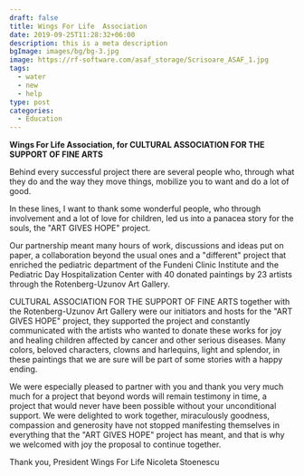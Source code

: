```yaml
---
draft: false
title: Wings For Life  Association
date: 2019-09-25T11:28:32+06:00
description: this is a meta description
bgImage: images/bg/bg-3.jpg
image: https://rf-software.com/asaf_storage/Scrisoare_ASAF_1.jpg
tags:
  - water
  - new
  - help
type: post
categories:
  - Education
---
```

**Wings For Life  Association, for
CULTURAL ASSOCIATION FOR THE SUPPORT OF FINE ARTS**

Behind every successful project there are several people who, through what they do and the way they move things, mobilize you to want and do a lot of good.

In these lines, I want to thank some wonderful people, who through involvement and a lot of love for children, led us into a panacea story for the souls, the "ART GIVES HOPE" project.

Our partnership meant many hours of work, discussions and ideas put on paper, a collaboration beyond the usual ones and a "different" project that enriched the pediatric department of the Fundeni Clinic Institute and the Pediatric Day Hospitalization Center with 40 donated paintings by 23 artists through the Rotenberg-Uzunov Art Gallery.

CULTURAL ASSOCIATION FOR THE SUPPORT OF FINE ARTS together with the Rotenberg-Uzunov Art Gallery were our initiators and hosts for the "ART GIVES HOPE" project, they supported the project and constantly communicated with the artists who wanted to donate these works for joy and healing children affected by cancer and other serious diseases. Many colors, beloved characters, clowns and harlequins, light and splendor, in these paintings that we are sure will be part of some stories with a happy ending. 

We were especially pleased to partner with you and thank you very much
much for a project that beyond words will remain testimony in time, a project that would never have been possible without your unconditional support.
We were delighted to work together, miraculously goodness,
compassion and generosity have not stopped manifesting themselves in everything that the "ART GIVES HOPE" project has meant, and that is why we welcomed with joy the proposal to continue together.



Thank you,
President Wings For Life
Nicoleta Stoenescu